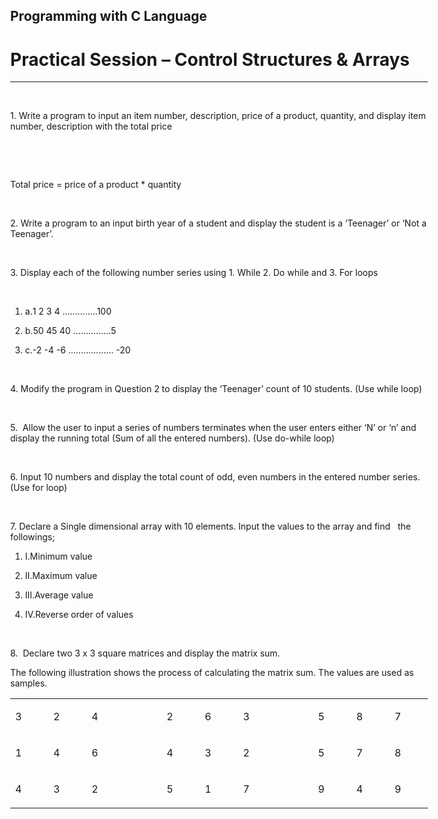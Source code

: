 ## Programming with C Language
# Practical Session – Control Structures & Arrays
_________________________________________________

</head><body dir="ltr" style="max-width:8.2681in;margin-top:1in; margin-bottom:0.5in; margin-left:1in; margin-right:1in; "><p class="P8"><a id="_Hlk33110201"/><p class="P11"> </p><p class="P15"><span class="T2">1. Write a program to input an item number, description, price of a product, quantity, and display item number, description with the total price </span></p><p class="P11"> </p><p class="P11"> </p><p class="P15"><span class="T2">Total price = price of a product * quantity</span></p><p class="P11"> </p><p class="P15"><span class="T2">2. Write a program to an input birth year of a student and display the student is a ‘Teenager’ or ‘Not a Teenager’.</span></p><p class="P11"> </p><p class="P2"><span class="T4">3. Display each of the following number series using 1. While 2. Do while and 3. For loops</span></p><p class="P5"> </p><ol><li><p class="P3" style="margin-left:0cm;"><span class="ListLabel_20_55" style="display:block;float:left;min-width:0cm;">a.</span><span class="T4">1 2 3 4 …………..100</span><span class="odfLiEnd"/> </p></li><li><p class="P3" style="margin-left:0cm;"><span class="ListLabel_20_55" style="display:block;float:left;min-width:0cm;">b.</span><span class="T4">50 45 40 …………...5</span><span class="odfLiEnd"/> </p></li><li><p class="P3" style="margin-left:0cm;"><span class="ListLabel_20_55" style="display:block;float:left;min-width:0cm;">c.</span><span class="T4">-2 -4 -6 ……………… -20</span><span class="odfLiEnd"/> </p></li></ol><p class="P5"> </p><p class="P2"><span class="T4">4. Modify the program in Question 2 to display the ‘Teenager’ count of 10 students. (Use while loop)</span></p><p class="P5"> </p><p class="P2"><span class="T4">5.  Allow the user to input a series of numbers terminates when the user enters either ‘N’ or ‘n’ and display the running total (Sum of all the entered numbers). (Use do-while loop)</span></p><p class="P5"> </p><p class="P2"><span class="T4">6. Input 10 numbers and display the total count of odd, even numbers in the entered number series. (Use for loop)</span></p><p class="P5"> </p><p class="P2"><span class="T4">7. </span><span class="T5">Declare a Single dimensional array with 10 elements. Input the values to the array and find   the followings;</span></p><ol><li><p class="P4" style="margin-left:0cm;"><span class="ListLabel_20_28" style="display:block;float:left;min-width:0cm;">I.</span><span class="T5">Minimum value</span><span class="odfLiEnd"/> </p></li><li><p class="P4" style="margin-left:0cm;"><span class="ListLabel_20_28" style="display:block;float:left;min-width:0cm;">II.</span><span class="T5">Maximum value</span><span class="odfLiEnd"/> </p></li><li><p class="P4" style="margin-left:0cm;"><span class="ListLabel_20_28" style="display:block;float:left;min-width:0cm;">III.</span><span class="T5">Average value</span><span class="odfLiEnd"/> </p></li><li><p class="P4" style="margin-left:0cm;"><span class="ListLabel_20_28" style="display:block;float:left;min-width:0cm;">IV.</span><span class="T5">Reverse order of values</span><span class="odfLiEnd"/> </p></li></ol><p class="P12"> </p><p class="Standard"><span class="T2">8.  </span><span class="T3">Declare two 3 x 3 square matrices and display the matrix sum.</span></p><p class="P10"><span class="T3">The following illustration shows the process of calculating the matrix sum. The values are used as samples.</span></p><div class="P13"/><table border="0" cellspacing="0" cellpadding="0" class="Table1"><colgroup><col width="63"/><col width="63"/><col width="63"/><col width="63"/><col width="63"/><col width="63"/><col width="63"/><col width="63"/><col width="63"/><col width="63"/><col width="63"/></colgroup><tr class="Table11"><td style="text-align:left;width:0.5674in; " class="Table1_A1"><p class="P16"><span class="T3">3</span></p></td><td style="text-align:left;width:0.5694in; " class="Table1_A1"><p class="P16"><span class="T3">2</span></p></td><td style="text-align:left;width:0.5681in; " class="Table1_A1"><p class="P16"><span class="T3">4</span></p></td><td rowspan="3" style="text-align:left;width:0.5701in; " class="Table1_A1"><div class="P14"/></td><td style="text-align:left;width:0.5688in; " class="Table1_A1"><p class="P16"><span class="T3">2</span></p></td><td style="text-align:left;width:0.5708in; " class="Table1_A1"><p class="P16"><span class="T3">6</span></p></td><td style="text-align:left;width:0.5688in; " class="Table1_A1"><p class="P16"><span class="T3">3</span></p></td><td rowspan="3" style="text-align:left;width:0.5694in; " class="Table1_A1"><div class="P14"/></td><td style="text-align:left;width:0.5688in; " class="Table1_A1"><p class="P16"><span class="T3">5</span></p></td><td style="text-align:left;width:0.5701in; " class="Table1_A1"><p class="P16"><span class="T3">8</span></p></td><td style="text-align:left;width:0.5681in; " class="Table1_A1"><p class="P16"><span class="T3">7</span></p></td></tr><tr class="Table11"><td style="text-align:left;width:0.5674in; " class="Table1_A1"><p class="P16"><span class="T3">1</span></p></td><td style="text-align:left;width:0.5694in; " class="Table1_A1"><p class="P16"><span class="T3">4</span></p></td><td style="text-align:left;width:0.5681in; " class="Table1_A1"><p class="P16"><span class="T3">6</span></p></td><td style="text-align:left;width:0.5688in; " class="Table1_A1"><p class="P16"><span class="T3">4</span></p></td><td style="text-align:left;width:0.5708in; " class="Table1_A1"><p class="P16"><span class="T3">3</span></p></td><td style="text-align:left;width:0.5688in; " class="Table1_A1"><p class="P16"><span class="T3">2</span></p></td><td style="text-align:left;width:0.5688in; " class="Table1_A1"><p class="P16"><span class="T3">5</span></p></td><td style="text-align:left;width:0.5701in; " class="Table1_A1"><p class="P16"><span class="T3">7</span></p></td><td style="text-align:left;width:0.5681in; " class="Table1_A1"><p class="P16"><span class="T3">8</span></p></td></tr><tr class="Table11"><td style="text-align:left;width:0.5674in; " class="Table1_A1"><p class="P16"><span class="T3">4</span></p></td><td style="text-align:left;width:0.5694in; " class="Table1_A1"><p class="P16"><span class="T3">3</span></p></td><td style="text-align:left;width:0.5681in; " class="Table1_A1"><p class="P16"><span class="T3">2</span></p></td><td style="text-align:left;width:0.5688in; " class="Table1_A1"><p class="P16"><span class="T3">5</span></p></td><td style="text-align:left;width:0.5708in; " class="Table1_A1"><p class="P16"><span class="T3">1</span></p></td><td style="text-align:left;width:0.5688in; " class="Table1_A1"><p class="P16"><span class="T3">7</span></p></td><td style="text-align:left;width:0.5688in; " class="Table1_A1"><p class="P16"><span class="T3">9</span></p></td><td style="text-align:left;width:0.5701in; " class="Table1_A1"><p class="P16"><span class="T3">4</span></p></td><td style="text-align:left;width:0.5681in; " class="Table1_A1"><p class="P16"><span class="T3">9</span></p></td></tr></table><p class="Standard"> </p></body></html>

